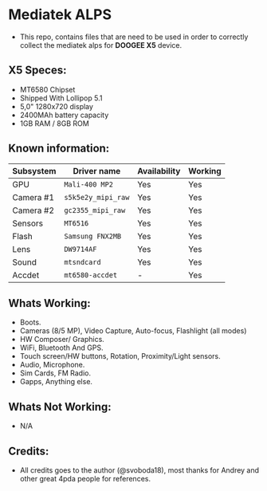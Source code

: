 Mediatek ALPS
=================
- This repo, contains files that are need to be used in order to correctly collect the mediatek alps
  for **DOOGEE X5** device.

## X5 Speces:
- MT6580 Chipset
- Shipped With Lollipop 5.1
- 5,0" 1280x720 display
- 2400MAh battery capacity
- 1GB RAM / 8GB ROM

## Known information:
| Subsystem | Driver name | Availability | Working |
|-----------|-------------|--------------|---------|
| GPU | `Mali-400 MP2` | Yes | Yes |
| Camera #1 | `s5k5e2y_mipi_raw` | Yes | Yes |
| Camera #2 | `gc2355_mipi_raw` | Yes | Yes |
| Sensors | `MT6516` | Yes | Yes |
| Flash | `Samsung FNX2MB` | Yes | Yes |
| Lens | `DW9714AF` | Yes | Yes |
| Sound | `mtsndcard` | Yes | Yes |
| Accdet | `mt6580-accdet` | - | Yes |

## Whats Working:
- Boots.
- Cameras (8/5 MP), Video Capture, Auto-focus, Flashlight (all modes)
- HW Composer/ Graphics.
- WiFi, Bluetooth And GPS.
- Touch screen/HW buttons, Rotation, Proximity/Light sensors.
- Audio, Microphone.
- Sim Cards, FM Radio.
- Gapps, Anything else.

## Whats Not Working:
- N/A

## Credits:
* All credits goes to the author (@svoboda18), most thanks for Andrey and other great 4pda people for references.
